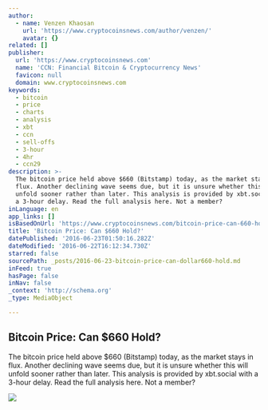 ```yaml
---
author:
  - name: Venzen Khaosan
    url: 'https://www.cryptocoinsnews.com/author/venzen/'
    avatar: {}
related: []
publisher:
  url: 'https://www.cryptocoinsnews.com'
  name: 'CCN: Financial Bitcoin & Cryptocurrency News'
  favicon: null
  domain: www.cryptocoinsnews.com
keywords:
  - bitcoin
  - price
  - charts
  - analysis
  - xbt
  - ccn
  - sell-offs
  - 3-hour
  - 4hr
  - ccn29
description: >-
  The bitcoin price held above $660 (Bitstamp) today, as the market stays in
  flux. Another declining wave seems due, but it is unsure whether this will
  unfold sooner rather than later. This analysis is provided by xbt.social with
  a 3-hour delay. Read the full analysis here. Not a member?
inLanguage: en
app_links: []
isBasedOnUrl: 'https://www.cryptocoinsnews.com/bitcoin-price-can-660-hold/'
title: 'Bitcoin Price: Can $660 Hold?'
datePublished: '2016-06-23T01:50:16.282Z'
dateModified: '2016-06-22T16:12:34.730Z'
starred: false
sourcePath: _posts/2016-06-23-bitcoin-price-can-dollar660-hold.md
inFeed: true
hasPage: false
inNav: false
_context: 'http://schema.org'
_type: MediaObject

---
```

<article style=""><h1>Bitcoin Price: Can $660 Hold?</h1><p>The bitcoin price held above $660 (Bitstamp) today, as the market stays in flux. Another declining wave seems due, but it is unsure whether this will unfold sooner rather than later. This analysis is provided by xbt.social with a 3-hour delay. Read the full analysis here. Not a member?</p><img src="https://www.cryptocoinsnews.com/wp-content/uploads/2016/06/Selection_20160622_001.png" /></article>